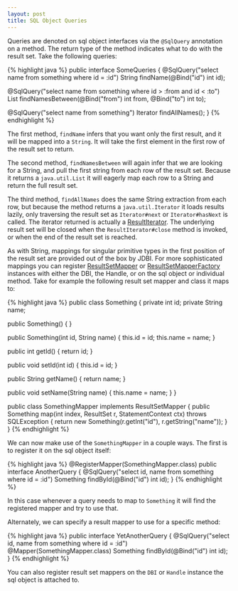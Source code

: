 ```yaml
---
layout: post
title: SQL Object Queries
---
```


Queries are denoted on sql object interfaces via the <code>@SqlQuery</code> annotation on a method. The return type of the method indicates what to do with the result set. Take the following queries:

{% highlight java %}
public interface SomeQueries
{
  @SqlQuery("select name from something where id = :id")
  String findName(@Bind("id") int id);

  @SqlQuery("select name from something where id > :from and id < :to")
  List<String> findNamesBetween(@Bind("from") int from, @Bind("to") int to);

  @SqlQuery("select name from something")
  Iterator<String> findAllNames();
}
{% endhighlight %}

The first method, <code>findName</code> infers that you want only the first result, and it will be mapped into a <code>String</code>. It will take the first element in the first row of the result set to return.

The second method, <code>findNamesBetween</code> will again infer that we are looking for a String, and pull the first string from each row of the result set. Because it returns a <code>java.util.List</code> it will eagerly map each row to a String and return the full result set.

The third method, <code>findAllNames</code> does the same String extraction from each row, but because the method returns a <code>java.util.Iterator</code> it loads results lazily, only traversing the result set as <code>Iterator#next</code> or <code>Iterator#hasNext</code> is called. The iterator returned is actually a [ResultIterator](/maven_site/apidocs/org/skife/jdbi/v2/ResultIterator.html). The underlying result set will be closed when the <code>ResultIterator#close</code> method is invoked, or when the end of the result set is reached.

As with String, mappings for singular primitive types in the first position of the result set are provided out of the box by JDBI. For more sophisticated mappings you can register [ResultSetMapper](/maven_site/apidocs/org/skife/jdbi/v2/tweak/ResultSetMapper.html) or [ResultSetMapperFactory](/maven_site/apidocs/org/skife/jdbi/v2/ResultSetMapperFactory.html) instances with either the DBI, the Handle, or on the sql object or individual method. Take for example the following result set mapper and class it maps to:

{% highlight java %}
public class Something
{
  private int id;
  private String name;
  
  public Something() { }

  public Something(int id, String name)
  {
    this.id = id;
    this.name = name;
  }

  public int getId()
  {
    return id;
  }

  public void setId(int id)
  {
    this.id = id;
  }

  public String getName()
  {
    return name;
  }

  public void setName(String name)
  {
    this.name = name;
  }
}

public class SomethingMapper implements ResultSetMapper<Something>
{
  public Something map(int index, ResultSet r, StatementContext ctx) throws SQLException
  {
    return new Something(r.getInt("id"), r.getString("name"));
  }
}
{% endhighlight %}

We can now make use of the <code>SomethingMapper</code> in a couple ways. The first is to register it on the sql object itself:

{% highlight java %}
@RegisterMapper(SomethingMapper.class)
public interface AnotherQuery
{
  @SqlQuery("select id, name from something where id = :id")
  Something findById(@Bind("id") int id);
}
{% endhighlight %}

In this case whenever a query needs to map to <code>Something</code> it will find the registered mapper and try to use that.

Alternately, we can specify a result mapper to use for a specific method:

{% highlight java %}
public interface YetAnotherQuery
{
  @SqlQuery("select id, name from something where id = :id")
  @Mapper(SomethingMapper.class)
  Something findById(@Bind("id") int id);
}
{% endhighlight %}

You can also register result set mappers on the <code>DBI</code> or <code>Handle</code> instance the sql object is attached to.
